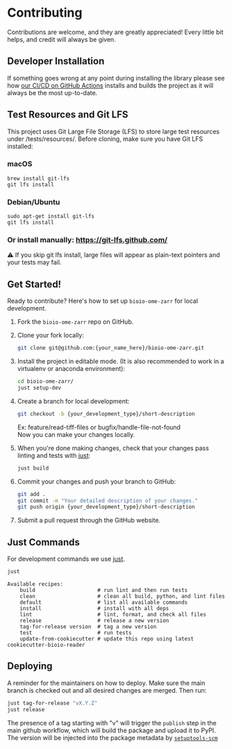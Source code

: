 # Contributing

Contributions are welcome, and they are greatly appreciated! Every little bit
helps, and credit will always be given.

## Developer Installation

If something goes wrong at any point during installing the library please see how
[our CI/CD on GitHub Actions](.github/workflows/build-main.yml) installs and builds the
project as it will always be the most up-to-date.

## Test Resources and Git LFS

 This project uses Git Large File Storage (LFS) to store large test resources under /tests/resources/.
 Before cloning, make sure you have Git LFS installed:

 ### macOS
 ```
 brew install git-lfs
 git lfs install
 ```

 ### Debian/Ubuntu
 ```
 sudo apt-get install git-lfs
 git lfs install
 ```

 ### Or install manually: https://git-lfs.github.com/

 ⚠️ If you skip git lfs install, large files will appear as plain-text pointers and your tests may fail.
 
## Get Started!

Ready to contribute? Here's how to set up `bioio-ome-zarr` for local development.

1. Fork the `bioio-ome-zarr` repo on GitHub.

2. Clone your fork locally:

    ```bash
    git clone git@github.com:{your_name_here}/bioio-ome-zarr.git
    ```

3. Install the project in editable mode. (It is also recommended to work in a virtualenv or anaconda environment):

    ```bash
    cd bioio-ome-zarr/
    just setup-dev
    ```

4. Create a branch for local development:

    ```bash
    git checkout -b {your_development_type}/short-description
    ```

    Ex: feature/read-tiff-files or bugfix/handle-file-not-found<br>
    Now you can make your changes locally.

5. When you're done making changes, check that your changes pass linting and
   tests with [just](https://github.com/casey/just):

    ```bash
    just build
    ```

6. Commit your changes and push your branch to GitHub:

    ```bash
    git add .
    git commit -m "Your detailed description of your changes."
    git push origin {your_development_type}/short-description
    ```

7. Submit a pull request through the GitHub website.

## Just Commands

For development commands we use [just](https://github.com/casey/just).

```bash
just
```
```
Available recipes:
    build                    # run lint and then run tests
    clean                    # clean all build, python, and lint files
    default                  # list all available commands
    install                  # install with all deps
    lint                     # lint, format, and check all files
    release                  # release a new version
    tag-for-release version  # tag a new version
    test                     # run tests
    update-from-cookiecutter # update this repo using latest cookiecutter-bioio-reader
```

## Deploying

A reminder for the maintainers on how to deploy.
Make sure the main branch is checked out and all desired changes
are merged. Then run:

```bash
just tag-for-release "vX.Y.Z"
just release
```

The presence of a tag starting with "v" will trigger the `publish` step in the
main github workflow, which will build the package and upload it to PyPI. The
version will be injected into the package metadata by
[`setuptools-scm`](https://github.com/pypa/setuptools_scm)
